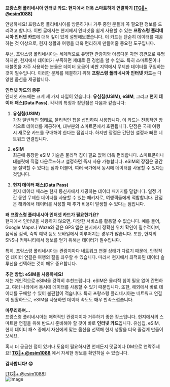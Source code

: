 **프랑스령 폴리네시아 인터넷 카드: 현지에서 더욱 스마트하게 연결하기 [[TG💪+ @esim1088](https://t.me/s/esim1088)]**

안녕하세요! 프랑스령 폴리네시아를 방문하거나 거주 중인 분들께 꼭 필요한 정보를 드리려고 합니다. 이번 글에서는 현지에서 인터넷을 쉽게 사용할 수 있는 **프랑스령 폴리네시아 인터넷 카드**에 대해 깊이 있게 설명해보겠습니다. 이 카드는 단순히 데이터를 제공하는 것 이상으로, 현지 생활과 여행을 더욱 편리하게 만들어줄 중요한 도구입니다.

우선, 프랑스령 폴리네시아는 세계적으로 유명한 관광지와 아름다운 자연 경관으로 유명하지만, 현지에서 데이터가 부족하면 제대로 된 경험을 할 수 없죠. 특히 스마트폰이나 태블릿을 자주 사용하는 분들은 데이터 요금이 비싼 지역에서 무제한 데이터를 구입하는 것이 필수입니다. 이러한 문제를 해결하기 위해 **프랑스령 폴리네시아 인터넷 카드**는 다양한 옵션을 제공합니다.

**인터넷 카드의 종류**  
인터넷 카드에는 크게 세 가지 타입이 있습니다: **유심칩(USIM), eSIM**, 그리고 **현지 데이터 패스(Data Pass)**. 각각의 특징과 장단점은 다음과 같습니다:

1. **유심칩(USIM)**  
   가장 일반적인 형태로, 물리적인 칩을 삽입하여 사용합니다. 이 카드는 전통적인 방식으로 데이터를 제공하며, 대부분의 스마트폰에서 호환됩니다. 단점은 국제 여행 시 새로운 카드를 구매해야 한다는 점입니다. 하지만 장점은 간단한 설정과 빠른 네트워크 연결입니다.

2. **eSIM**  
   최근에 등장한 eSIM 기술은 물리적 칩이 필요 없어 더욱 편리합니다. 스마트폰이나 태블릿에 직접 다운로드하고 설정하면 즉시 사용 가능합니다. eSIM의 장점은 공간을 절약할 수 있다는 점과 더불어, 여러 국가에서 동시에 데이터를 사용할 수 있다는 것입니다.

3. **현지 데이터 패스(Data Pass)**  
   현지 데이터 패스는 현지 통신사에서 제공하는 데이터 패키지를 말합니다. 일정 기간 동안 무제한 데이터를 사용할 수 있는 패키지로, 여행객들에게 적합합니다. 단점은 해외에서 데이터를 사용할 때 추가 비용이 발생할 수 있다는 점입니다.

**왜 프랑스령 폴리네시아 인터넷 카드가 필요한가요?**  
현지에서 인터넷을 사용하지 않으면, 다양한 서비스를 활용할 수 없습니다. 예를 들어, Google Maps나 Waze와 같은 GPS 앱은 현지에서 정확한 위치 확인이 필수적이며, 음식점 검색, 숙박 예약 등도 모바일에서 이루어지는 경우가 많습니다. 또한, 현지의 SNS나 커뮤니티에서 정보를 얻기 위해선 데이터가 필수입니다.

특히, 프랑스령 폴리네시아는 관광지마다 네트워크 연결 상태가 다르기 때문에, 안정적인 데이터 연결은 여행의 질을 좌우할 수 있습니다. 따라서 현지에서 최적화된 데이터 솔루션을 선택하는 것이 매우 중요합니다.

**추천 방법: eSIM을 사용하세요!**  
저는 개인적으로 eSIM을 강력히 추천드립니다. eSIM은 물리적 칩이 필요 없어 간편하고, 여러 나라에서 동시에 데이터를 사용할 수 있기 때문입니다. 또한, 해외에서 바로 데이터를 구매할 수 있어 불편함이 적습니다. 특히 프랑스령 폴리네시아는 네트워크 연결이 원활하므로, eSIM을 사용하면 데이터 속도도 매우 만족스럽습니다.

**마무리하며...**  
프랑스령 폴리네시아는 매력적인 관광지이자 거주하기 좋은 장소입니다. 현지에서의 스마트한 연결을 위해 반드시 준비해야 할 것이 바로 **인터넷 카드**입니다. 유심칩, eSIM, 현지 데이터 패스 중에서 자신에게 맞는 옵션을 선택해 현지 생활을 더욱 즐겁게 만들어보세요.

혹시 더 궁금한 점이 있거나 도움이 필요하시면 언제든지 댓글이나 DM으로 연락주세요! **[TG💪+ @esim1088](https://t.me/s/esim1088)** 에서 자세한 정보를 확인하실 수 있습니다.

**감사합니다! 😊**  

[[TG💪+ @esim1088](https://t.me/s/esim1088)]  
![Image](https://i.postimg.cc/Y0z9fWf4/image.png)